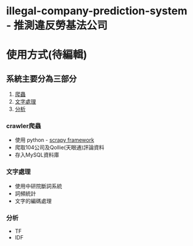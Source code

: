 # illegal-company-prediction-system - 推測違反勞基法公司

# 使用方式(待編輯)



## 系統主要分為三部分

1. [爬蟲](#crawler爬蟲)
2. [文字處理](#文字處理)
3. [分析](#分析)


### crawler爬蟲

* 使用 python - [scrapy framework](https://github.com/scrapy/scrapy)
* 爬取104公司及Qollie(天眼通)評論資料
* 存入MySQL資料庫


### 文字處理

* 使用中研院斷詞系統
* 詞頻統計
* 文字的編碼處理


### 分析

* TF
* IDF

